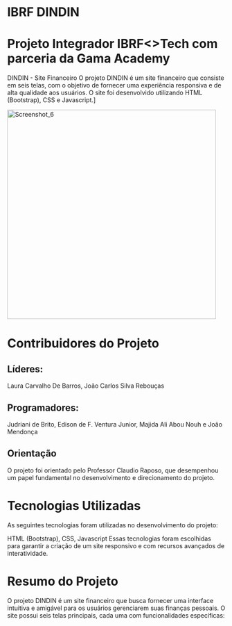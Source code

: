 # IBRF DINDIN
 
# Projeto Integrador IBRF<>Tech com parceria da Gama Academy
DINDIN - Site Financeiro
O projeto DINDIN é um site financeiro que consiste em seis telas, com o objetivo de fornecer uma experiência responsiva e de alta qualidade aos usuários. O site foi desenvolvido utilizando HTML (Bootstrap), CSS e Javascript.]

<img width="482" alt="Screenshot_6" src="https://user-images.githubusercontent.com/70778525/236589965-0cedee85-edab-4bf6-9e38-a5d5010a41fb.png">


# Contribuidores do Projeto

## Líderes:
Laura Carvalho De Barros,
João Carlos Silva Rebouças

## Programadores:
Judriani de Brito,
Edison de F. Ventura Junior,
Majida Ali Abou Nouh e
João Mendonça

## Orientação
O projeto foi orientado pelo Professor Claudio Raposo, que desempenhou um papel fundamental no desenvolvimento e direcionamento do projeto.

# Tecnologias Utilizadas
As seguintes tecnologias foram utilizadas no desenvolvimento do projeto:

HTML (Bootstrap),
CSS,
Javascript
Essas tecnologias foram escolhidas para garantir a criação de um site responsivo e com recursos avançados de interatividade.

# Resumo do Projeto
O projeto DINDIN é um site financeiro que busca fornecer uma interface intuitiva e amigável para os usuários gerenciarem suas finanças pessoais. O site possui seis telas principais, cada uma com funcionalidades específicas:
